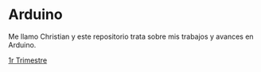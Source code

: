 # Arduino

Me llamo Christian y este repositorio trata sobre mis trabajos y avances en Arduino.

[1r Trimestre](https://github.com/Tabrih/1er-Trimestre)


